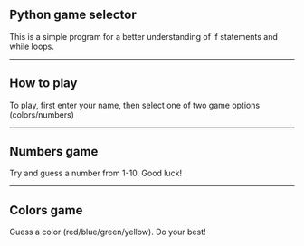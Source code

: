 Python game selector
---
This is a simple program for a better understanding of if statements and while loops.

---
How to play
---
To play, first enter your name, then select one of two game options (colors/numbers)

---
Numbers game
---
Try and guess a number from 1-10. Good luck!

---
Colors game
---
Guess a color (red/blue/green/yellow). Do your best!
